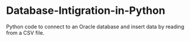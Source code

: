 # Database-Intigration-in-Python
 Python code to connect to an Oracle database and insert data by reading from a CSV file.
